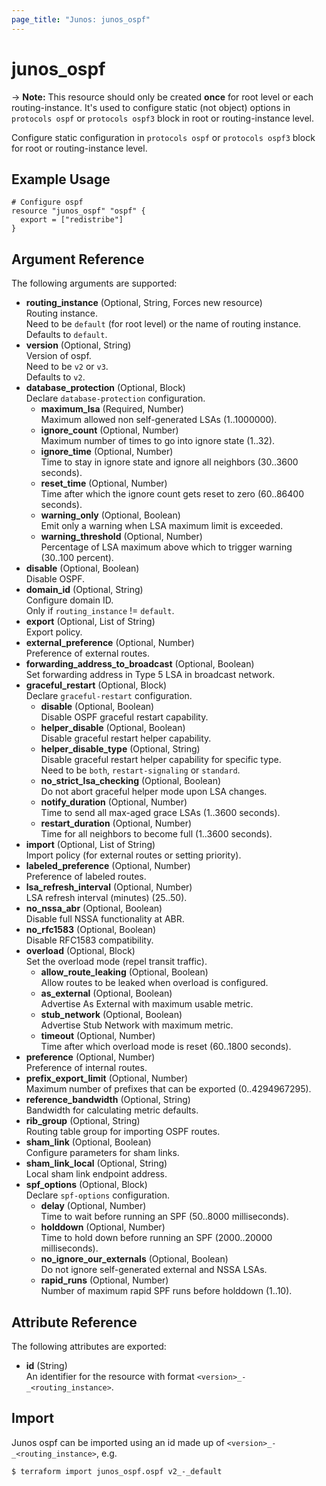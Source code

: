 ```yaml
---
page_title: "Junos: junos_ospf"
---
```


# junos_ospf

-> **Note:** This resource should only be created **once** for root level or each
routing-instance. It's used to configure static (not object) options in `protocols ospf` or
`protocols ospf3` block in root or routing-instance level.

Configure static configuration in `protocols ospf` or `protocols ospf3` block for root or
routing-instance level.

## Example Usage

```hcl
# Configure ospf
resource "junos_ospf" "ospf" {
  export = ["redistribe"]
}
```

## Argument Reference

The following arguments are supported:

- **routing_instance** (Optional, String, Forces new resource)  
  Routing instance.  
  Need to be `default` (for root level) or the name of routing instance.  
  Defaults to `default`.
- **version** (Optional, String)  
  Version of ospf.  
  Need to be `v2` or `v3`.  
  Defaults to `v2`.
- **database_protection** (Optional, Block)  
  Declare `database-protection` configuration.
  - **maximum_lsa** (Required, Number)  
    Maximum allowed non self-generated LSAs (1..1000000).
  - **ignore_count** (Optional, Number)  
    Maximum number of times to go into ignore state (1..32).
  - **ignore_time** (Optional, Number)  
    Time to stay in ignore state and ignore all neighbors (30..3600 seconds).
  - **reset_time** (Optional, Number)  
    Time after which the ignore count gets reset to zero (60..86400 seconds).
  - **warning_only** (Optional, Boolean)  
    Emit only a warning when LSA maximum limit is exceeded.
  - **warning_threshold** (Optional, Number)  
    Percentage of LSA maximum above which to trigger warning (30..100 percent).
- **disable** (Optional, Boolean)  
  Disable OSPF.
- **domain_id** (Optional, String)  
  Configure domain ID.  
  Only if `routing_instance` != `default`.
- **export** (Optional, List of String)  
  Export policy.
- **external_preference** (Optional, Number)  
  Preference of external routes.
- **forwarding_address_to_broadcast** (Optional, Boolean)  
  Set forwarding address in Type 5 LSA in broadcast network.
- **graceful_restart** (Optional, Block)  
  Declare `graceful-restart` configuration.
  - **disable** (Optional, Boolean)  
    Disable OSPF graceful restart capability.
  - **helper_disable** (Optional, Boolean)  
    Disable graceful restart helper capability.
  - **helper_disable_type** (Optional, String)  
    Disable graceful restart helper capability for specific type.  
    Need to be `both`, `restart-signaling` or `standard`.
  - **no_strict_lsa_checking** (Optional, Boolean)  
    Do not abort graceful helper mode upon LSA changes.
  - **notify_duration** (Optional, Number)  
    Time to send all max-aged grace LSAs (1..3600 seconds).
  - **restart_duration** (Optional, Number)  
    Time for all neighbors to become full (1..3600 seconds).
- **import** (Optional, List of String)  
  Import policy (for external routes or setting priority).
- **labeled_preference** (Optional, Number)  
  Preference of labeled routes.
- **lsa_refresh_interval** (Optional, Number)  
  LSA refresh interval (minutes) (25..50).
- **no_nssa_abr** (Optional, Boolean)  
  Disable full NSSA functionality at ABR.
- **no_rfc1583** (Optional, Boolean)  
  Disable RFC1583 compatibility.
- **overload** (Optional, Block)  
  Set the overload mode (repel transit traffic).
  - **allow_route_leaking** (Optional, Boolean)  
    Allow routes to be leaked when overload is configured.
  - **as_external** (Optional, Boolean)  
    Advertise As External with maximum usable metric.
  - **stub_network** (Optional, Boolean)  
    Advertise Stub Network with maximum metric.
  - **timeout** (Optional, Number)  
    Time after which overload mode is reset (60..1800 seconds).
- **preference** (Optional, Number)  
  Preference of internal routes.
- **prefix_export_limit** (Optional, Number)  
  Maximum number of prefixes that can be exported (0..4294967295).
- **reference_bandwidth** (Optional, String)  
  Bandwidth for calculating metric defaults.
- **rib_group** (Optional, String)  
  Routing table group for importing OSPF routes.
- **sham_link** (Optional, Boolean)  
  Configure parameters for sham links.
- **sham_link_local** (Optional, String)  
  Local sham link endpoint address.
- **spf_options** (Optional, Block)  
  Declare `spf-options` configuration.
  - **delay** (Optional, Number)  
    Time to wait before running an SPF (50..8000 milliseconds).
  - **holddown** (Optional, Number)  
    Time to hold down before running an SPF (2000..20000 milliseconds).
  - **no_ignore_our_externals** (Optional, Boolean)  
    Do not ignore self-generated external and NSSA LSAs.
  - **rapid_runs** (Optional, Number)  
    Number of maximum rapid SPF runs before holddown (1..10).

## Attribute Reference

The following attributes are exported:

- **id** (String)  
  An identifier for the resource with format `<version>_-_<routing_instance>`.

## Import

Junos ospf can be imported using an id made up of `<version>_-_<routing_instance>`, e.g.

```shell
$ terraform import junos_ospf.ospf v2_-_default
```
